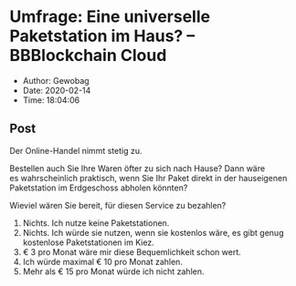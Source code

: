 # Umfrage: Eine universelle Paketstation im Haus? &#8211; BBBlockchain Cloud

- Author: Gewobag
- Date: 2020-02-14
- Time: 18:04:06

## Post


<p>Der Online-Handel nimmt stetig zu.&nbsp;&nbsp;</p>



<p>Bestellen auch Sie Ihre Waren öfter zu sich nach Hause? Dann wäre es&nbsp;wahrscheinlich&nbsp;praktisch, wenn Sie Ihr Paket direkt in der hauseigenen Paketstation im Erdgeschoss abholen könnten?&nbsp;&nbsp;</p>



<p>Wieviel wären Sie bereit, für diesen Service zu bezahlen?</p>



<ol><li>Nichts. Ich nutze keine Paketstationen.</li><li>Nichts. Ich würde sie nutzen, wenn sie kostenlos wäre, es gibt genug kostenlose Paketstationen im Kiez.</li><li>€ 3 pro Monat wäre mir diese Bequemlichkeit schon wert.</li><li>Ich würde maximal € 10 pro Monat zahlen.</li><li>Mehr als € 15 pro Monat würde ich nicht zahlen.</li></ol>



<p></p>
